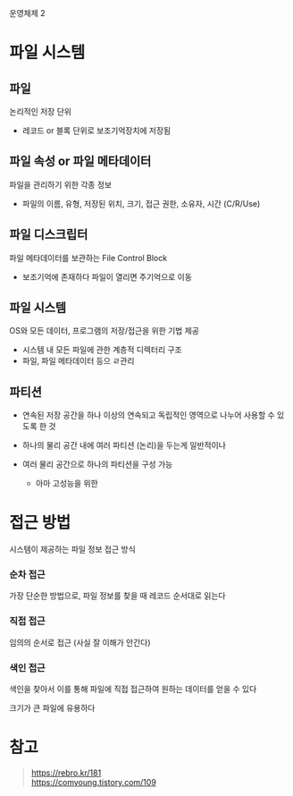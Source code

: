 운영체제 2

# 파일 시스템

## 파일

논리적인 저장 단위

- 레코드 or 블록 단위로 보조기억장치에 저장됨

## 파일 속성 or 파일 메타데이터

파일을 관리하기 위한 각종 정보

- 파일의 이름, 유형, 저장된 위치, 크기, 접근 권한, 소유자, 시간 (C/R/Use)

## 파일 디스크립터

파일 메타데이터를 보관하는 File Control Block

- 보조기억에 존재하다 파일이 열리면 주기억으로 이동

## 파일 시스템

OS와 모든 데이터, 프로그램의 저장/접근을 위한 기법 제공

- 시스템 내 모든 파일에 관한 계층적 디렉터리 구조
- 파일, 파일 메타데이터 등으 ㄹ관리

## 파티션

- 연속된 저장 공간을 하나 이상의 연속되고 독립적인 영역으로 나누어 사용할 수 있도록 한 것

- 하나의 물리 공간 내에 여러 파티션 (논리)을 두는게 일반적이나
- 여러 물리 공간으로 하나의 파티션을 구성 가능
  - 아마 고성능을 위한

# 접근 방법

시스템이 제공하는 파일 정보 접근 방식

### 순차 접근

가장 단순한 방법으로, 파일 정보를 찾을 때 레코드 순서대로 읽는다

### 직접 접근

임의의 순서로 접근 (사실 잘 이해가 안간다)

### 색인 접근

색인을 찾아서 이를 통해 파일에 직접 접근하여 원하는 데이터를 얻을 수 있다

크기가 큰 파일에 유용하다

# 참고

> https://rebro.kr/181  
> https://comyoung.tistory.com/109
